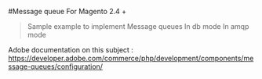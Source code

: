 #Message queue
For Magento 2.4 +
> Sample example to implement Message queues
> In db mode
> In amqp mode 

Adobe documentation on this subject : https://developer.adobe.com/commerce/php/development/components/message-queues/configuration/
